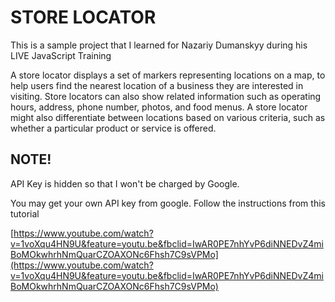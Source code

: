 # STORE LOCATOR

This is a sample project that I learned for Nazariy Dumanskyy during his LIVE JavaScript Training


A store locator displays a set of markers representing locations on a map, to help users find the nearest location of a business they are interested in visiting. Store locators can also show related information such as operating hours, address, phone number, photos, and food menus. A store locator might also differentiate between locations based on various criteria, such as whether a particular product or service is offered.

## NOTE!

API Key is hidden so that I won't be charged by Google.

You may get your own API key from google. Follow the instructions from this tutorial 

[https://www.youtube.com/watch?v=1voXqu4HN9U&feature=youtu.be&fbclid=IwAR0PE7nhYvP6diNNEDvZ4miBoMOkwhrhNmQuarCZOAXONc6Fhsh7C9sVPMo](https://www.youtube.com/watch?v=1voXqu4HN9U&feature=youtu.be&fbclid=IwAR0PE7nhYvP6diNNEDvZ4miBoMOkwhrhNmQuarCZOAXONc6Fhsh7C9sVPMo)

